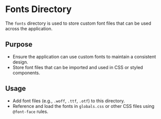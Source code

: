 # Fonts Directory

The `fonts` directory is used to store custom font files that can be used across the application.

## Purpose
- Ensure the application can use custom fonts to maintain a consistent design.
- Store font files that can be imported and used in CSS or styled components.

## Usage
- Add font files (e.g., `.woff`, `.ttf`, `.otf`) to this directory.
- Reference and load the fonts in `globals.css` or other CSS files using `@font-face` rules.
